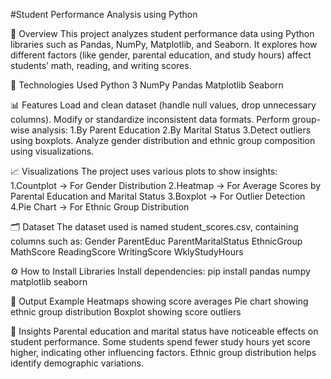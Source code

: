 #Student Performance Analysis using Python

📌 Overview
This project analyzes student performance data using Python libraries such as Pandas, NumPy, Matplotlib, and Seaborn.
It explores how different factors (like gender, parental education, and study hours) affect students’ math, reading, and writing scores.

🧰 Technologies Used
Python 3
NumPy
Pandas
Matplotlib
Seaborn

📊 Features
Load and clean dataset (handle null values, drop unnecessary columns).
Modify or standardize inconsistent data formats.
Perform group-wise analysis:
 1.By Parent Education
 2.By Marital Status
 3.Detect outliers using boxplots.
Analyze gender distribution and ethnic group composition using visualizations.

📈 Visualizations
The project uses various plots to show insights:
 1.Countplot → For Gender Distribution
 2.Heatmap → For Average Scores by Parental Education and Marital Status
 3.Boxplot → For Outlier Detection
 4.Pie Chart → For Ethnic Group Distribution

🗂️ Dataset
The dataset used is named student_scores.csv, containing columns such as:
Gender
ParentEduc
ParentMaritalStatus
EthnicGroup
MathScore
ReadingScore
WritingScore
WklyStudyHours

⚙️ How to Install Libraries
Install dependencies: pip install pandas numpy matplotlib seaborn

📌 Output Example
Heatmaps showing score averages
Pie chart showing ethnic group distribution
Boxplot showing score outliers

🧠 Insights
Parental education and marital status have noticeable effects on student performance.
Some students spend fewer study hours yet score higher, indicating other influencing factors.
Ethnic group distribution helps identify demographic variations.
